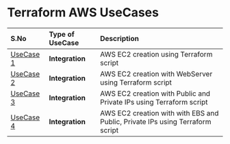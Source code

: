 # Terraform AWS UseCases

 |  S.No | Type of UseCase | Description
:------|:------|:------|
[UseCase 1](AWS/UseCase1/Readme.md) | **Integration** | AWS EC2 creation using Terraform script
[UseCase 2](AWS/UseCase2/Readme.md) | **Integration** | AWS EC2 creation with WebServer using Terraform script
[UseCase 3](AWS/UseCase3/Readme.md) | **Integration** | AWS EC2 creation with Public and Private IPs using Terraform script
[UseCase 4](AWS/UseCase4/Readme.md) | **Integration** | AWS EC2 creation with with EBS and Public, Private IPs using Terraform script


